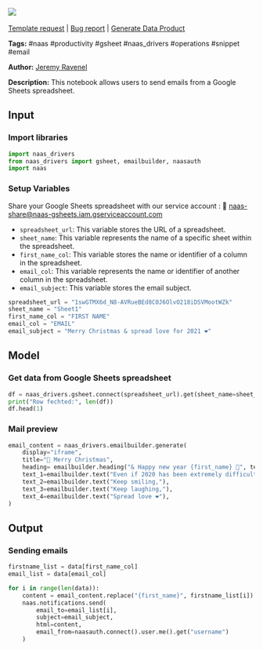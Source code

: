 <a href="https://app.naas.ai/user-redirect/naas/downloader?url=https://raw.githubusercontent.com/jupyter-naas/awesome-notebooks/master/Naas/Naas_Send_notifications_from_Google_Sheets.ipynb" target="_parent"><img src="https://naasai-public.s3.eu-west-3.amazonaws.com/Open_in_Naas_Lab.svg"/></a><br><br><a href="https://github.com/jupyter-naas/awesome-notebooks/issues/new?assignees=&labels=&template=template-request.md&title=Tool+-+Action+of+the+notebook+">Template request</a> | <a href="https://github.com/jupyter-naas/awesome-notebooks/issues/new?assignees=&labels=bug&template=bug_report.md&title=Naas+-+Send+notifications+from+Google+Sheets:+Error+short+description">Bug report</a> | <a href="https://app.naas.ai/user-redirect/naas/downloader?url=https://raw.githubusercontent.com/jupyter-naas/awesome-notebooks/master/Naas/Naas_Start_data_product.ipynb" target="_parent">Generate Data Product</a>

**Tags:** #naas #productivity #gsheet #naas_drivers #operations #snippet #email

**Author:** [Jeremy Ravenel](https://www.linkedin.com/in/ACoAAAJHE7sB5OxuKHuzguZ9L6lfDHqw--cdnJg/)

**Description:** This notebook allows users to send emails from a Google Sheets spreadsheet.

## Input

### Import libraries


```python
import naas_drivers
from naas_drivers import gsheet, emailbuilder, naasauth
import naas
```

### Setup Variables
Share your Google Sheets spreadsheet with our service account : 🔗 naas-share@naas-gsheets.iam.gserviceaccount.com
- `spreadsheet_url`: This variable stores the URL of a spreadsheet.
- `sheet_name`: This variable represents the name of a specific sheet within the spreadsheet.
- `first_name_col`: This variable stores the name or identifier of a column in the spreadsheet. 
- `email_col`: This variable represents the name or identifier of another column in the spreadsheet.
- `email_subject`: This variable stores the email subject.


```python
spreadsheet_url = "1swGTMX6d_N8-AVRueBEd8C0J6OlvO218iDSVMootWZk"
sheet_name = "Sheet1"
first_name_col = "FIRST NAME"
email_col = "EMAIL"
email_subject = "Merry Christmas & spread love for 2021 ❤️"
```

## Model

### Get data from Google Sheets spreadsheet


```python
df = naas_drivers.gsheet.connect(spreadsheet_url).get(sheet_name=sheet_name)
print("Row fechted:", len(df))
df.head(1)
```

### Mail preview


```python
email_content = naas_drivers.emailbuilder.generate(
    display="iframe",
    title="🎅 Merry Christmas",
    heading= emailbuilder.heading("& Happy new year {first_name} 🍾", text_align="center"),
    text_1=emailbuilder.text("Even if 2020 has been extremely difficult year, let's make 2021 better!"),
    text_2=emailbuilder.text("Keep smiling,"),
    text_3=emailbuilder.text("Keep laughing,"),
    text_4=emailbuilder.text("Spread love ❤️"),
)
```

## Output

### Sending emails


```python
firstname_list = data[first_name_col]
email_list = data[email_col]

for i in range(len(data)):
    content = email_content.replace("{first_name}", firstname_list[i])
    naas.notifications.send(
        email_to=email_list[i],
        subject=email_subject,
        html=content,
        email_from=naasauth.connect().user.me().get("username")
    )
```
